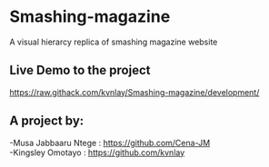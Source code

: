 # Smashing-magazine
A visual hierarcy replica of smashing magazine website

## Live Demo to the project
https://raw.githack.com/kvnlay/Smashing-magazine/development/

## A project by:
-Musa Jabbaaru Ntege : https://github.com/Cena-JM<br>
-Kingsley Omotayo : https://github.com/kvnlay


